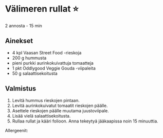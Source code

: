 # Välimeren rullat ⭐
2 annosta - 15 min


## Ainekset
- 4 kpl	Vaasan Street Food -rieskoja
- 200 g	hummusta
- pieni purkki aurinkokuivattuja tomaatteja
- 1 pkt	Oddlygood Veggie Gouda -viipaleita
- 50 g salaattisekoitusta


## Valmistus
1. Levitä hummus rieskojen pintaan.
2. Levitä aurinkokuivatut tomaatit rieskojen päälle.
3. Asettele rieskojen päälle muutama juustoviipale.
4. Lisää vielä salaattisekoitusta.
5. Rullaa rullat ja kääri folioon. Anna tekeytyä jääkaapissa noin 15 minuuttia.

Allergeenit:
